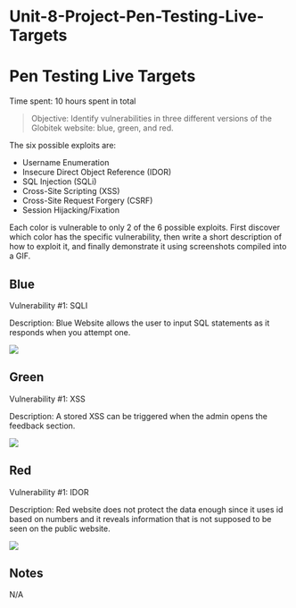 # Unit-8-Project-Pen-Testing-Live-Targets
# Pen Testing Live Targets

Time spent: 10 hours spent in total

> Objective: Identify vulnerabilities in three different versions of the Globitek website: blue, green, and red.

The six possible exploits are:

* Username Enumeration
* Insecure Direct Object Reference (IDOR)
* SQL Injection (SQLi)
* Cross-Site Scripting (XSS)
* Cross-Site Request Forgery (CSRF)
* Session Hijacking/Fixation

Each color is vulnerable to only 2 of the 6 possible exploits. First discover which color has the specific vulnerability, then write a short description of how to exploit it, and finally demonstrate it using screenshots compiled into a GIF.

## Blue

Vulnerability #1: SQLI

Description:
Blue Website allows the user to input SQL statements as it responds when you attempt one.

<img src="Kapture 2022-10-31 at 19.10.48.gif">


## Green

Vulnerability #1: XSS

Description: A stored XSS can be triggered when the admin opens the feedback section.

<img src="Kapture 2022-10-31 at 18.51.01.gif">


## Red

Vulnerability #1: IDOR

Description: Red website does not protect the data enough since it uses id based on numbers and it reveals information that is not supposed to be seen on the public website.

<img src="Kapture 2022-10-31 at 20.26.27.gif">


## Notes
N/A

